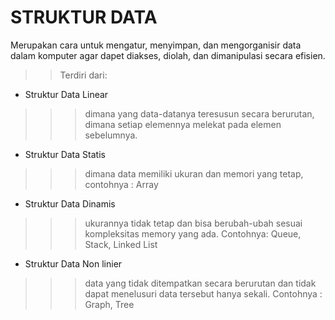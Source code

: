 # STRUKTUR DATA


Merupakan cara untuk mengatur, menyimpan, dan mengorganisir data dalam komputer agar dapet diakses, diolah, dan dimanipulasi secara efisien.
>>Terdiri dari:



+ Struktur Data Linear
>>>dimana yang data-datanya teresusun secara berurutan, dimana setiap elemennya melekat pada elemen sebelumnya.
- Struktur Data Statis 
>>>dimana data memiliki ukuran dan memori yang tetap, contohnya : Array
- Struktur Data Dinamis
>>>ukurannya tidak tetap dan bisa berubah-ubah sesuai kompleksitas memory yang ada. Contohnya: Queue, Stack, Linked List
- Struktur Data Non linier 
>>>data yang tidak ditempatkan secara berurutan dan tidak dapat menelusuri data tersebut hanya sekali. Contohnya : Graph, Tree       